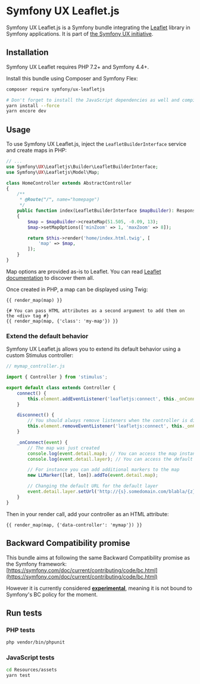 # Symfony UX Leaflet.js

Symfony UX Leaflet.js is a Symfony bundle integrating the [Leaflet](https://leafletjs.com/)
library in Symfony applications. It is part of [the Symfony UX initiative](https://symfony.com/ux).

## Installation

Symfony UX Leaflet requires PHP 7.2+ and Symfony 4.4+.

Install this bundle using Composer and Symfony Flex:

```sh
composer require symfony/ux-leafletjs

# Don't forget to install the JavaScript dependencies as well and compile
yarn install --force
yarn encore dev
```

## Usage

To use Symfony UX Leaflet.js, inject the `LeafletBuilderInterface` service and
create maps in PHP:

```php
// ...
use Symfony\UX\Leafletjs\Builder\LeafletBuilderInterface;
use Symfony\UX\Leafletjs\Model\Map;

class HomeController extends AbstractController
{
    /**
     * @Route("/", name="homepage")
     */
    public function index(LeafletBuilderInterface $mapBuilder): Response
    {
        $map = $mapBuilder->createMap(51.505, -0.09, 13);
        $map->setMapOptions(['minZoom' => 1, 'maxZoom' => 8]);

        return $this->render('home/index.html.twig', [
            'map' => $map,
        ]);
    }
}
```

Map options are provided as-is to Leaflet. You can read
[Leaflet documentation](https://leafletjs.com/reference-1.7.1.html#map-factory) to discover them all.

Once created in PHP, a map can be displayed using Twig:

```twig
{{ render_map(map) }}

{# You can pass HTML attributes as a second argument to add them on the <div> tag #}
{{ render_map(map, {'class': 'my-map'}) }}
```

### Extend the default behavior

Symfony UX Leaflet.js allows you to extend its default behavior using a custom Stimulus controller:

```js
// mymap_controller.js

import { Controller } from 'stimulus';

export default class extends Controller {
    connect() {
        this.element.addEventListener('leafletjs:connect', this._onConnect);
    }

    disconnect() {
        // You should always remove listeners when the controller is disconnected to avoid side effects
        this.element.removeEventListener('leafletjs:connect', this._onConnect);
    }

    _onConnect(event) {
        // The map was just created
        console.log(event.detail.map); // You can access the map instance using the event details
        console.log(event.detail.layer); // You can access the default layer instance using the event details

        // For instance you can add additional markers to the map
        new LLMarker([lat, lon]).addTo(event.detail.map);

        // Changing the default URL for the default layer
        event.detail.layer.setUrl('http://{s}.somedomain.com/blabla/{z}/{x}/{y}{r}.png');
    }
}
```

Then in your render call, add your controller as an HTML attribute:

```twig
{{ render_map(map, {'data-controller': 'mymap'}) }}
```

## Backward Compatibility promise

This bundle aims at following the same Backward Compatibility promise as the Symfony framework:
[https://symfony.com/doc/current/contributing/code/bc.html](https://symfony.com/doc/current/contributing/code/bc.html)

However it is currently considered
[**experimental**](https://symfony.com/doc/current/contributing/code/experimental.html),
meaning it is not bound to Symfony's BC policy for the moment.

## Run tests

### PHP tests

```sh
php vendor/bin/phpunit
```

### JavaScript tests

```sh
cd Resources/assets
yarn test
```

